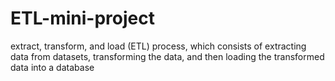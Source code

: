 # ETL-mini-project
extract, transform, and load (ETL) process, which consists of extracting data from datasets, transforming the data, and then loading the transformed data into a database

